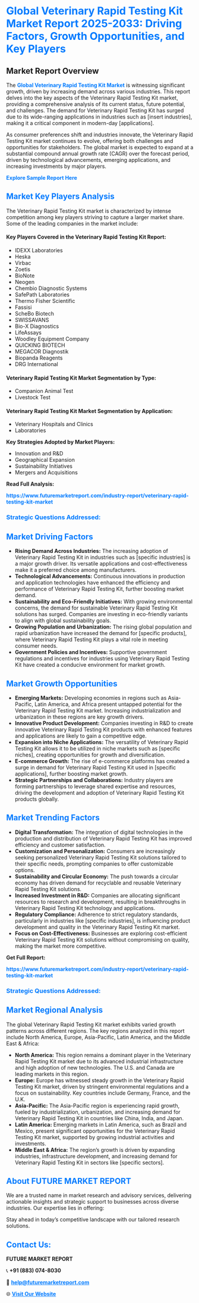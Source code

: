 <h1 style="color: #007BFF;">Global Veterinary Rapid Testing Kit Market Report 2025-2033: Driving Factors, Growth Opportunities, and Key Players</h1>

<section id="overview">
<h2>Market Report Overview</h2>
<p>The <a href="https://www.futuremarketreport.com/industry-report/veterinary-rapid-testing-kit-market" style="color: #007BFF; text-decoration: none;"><strong>Global Veterinary Rapid Testing Kit Market</strong></a> is witnessing significant growth, driven by increasing demand across various industries. This report delves into the key aspects of the Veterinary Rapid Testing Kit market, providing a comprehensive analysis of its current status, future potential, and challenges. The demand for Veterinary Rapid Testing Kit has surged due to its wide-ranging applications in industries such as [insert industries], making it a critical component in modern-day [applications].</p>
<p>As consumer preferences shift and industries innovate, the Veterinary Rapid Testing Kit market continues to evolve, offering both challenges and opportunities for stakeholders. The global market is expected to expand at a substantial compound annual growth rate (CAGR) over the forecast period, driven by technological advancements, emerging applications, and increasing investments by major players.</p>
</section>

<section id="overview">
<p><a href="https://www.futuremarketreport.com/request-sample/reportId=79615" style="color: #007BFF; text-decoration: none;"><strong>Explore Sample Report Here</strong></a></p>
</section>

<section id="key-players">
<h2 style="color: #007BFF;">Market Key Players Analysis</h2>
<p>The Veterinary Rapid Testing Kit market is characterized by intense competition among key players striving to capture a larger market share. Some of the leading companies in the market include:</p>
<h4>Key Players Covered in the Veterinary Rapid Testing Kit Report:</h4>
<ul><li>IDEXX Laboratories</li><li>Heska</li><li>Virbac</li><li>Zoetis</li><li>BioNote</li><li>Neogen</li><li>Chembio Diagnostic Systems</li><li>SafePath Laboratories</li><li>Thermo Fisher Scientific</li><li>Fassisi</li><li>ScheBo Biotech</li><li>SWISSAVANS</li><li>Bio-X Diagnostics</li><li>LifeAssays</li><li>Woodley Equipment Company</li><li>QUICKING BIOTECH</li><li>MEGACOR Diagnostik</li><li>Biopanda Reagents</li><li>DRG International</li></ul>
<h4>Veterinary Rapid Testing Kit Market Segmentation by Type:</h4>
<ul><li>Companion Animal Test</li><li>Livestock Test</li></ul>

<h4>Veterinary Rapid Testing Kit Market Segmentation by Application:</h4>
<ul><li>Veterinary Hospitals and Clinics</li><li>Laboratories</li></ul>
<p><strong>Key Strategies Adopted by Market Players:</strong></p>
<ul>
<li>Innovation and R&D</li>
<li>Geographical Expansion</li>
<li>Sustainability Initiatives</li>
<li>Mergers and Acquisitions</li>
</ul>
</section>

<section>
<p><strong>Read Full Analysis: </strong></p><a href="https://www.futuremarketreport.com/industry-report/veterinary-rapid-testing-kit-market" style="color: #007BFF; text-decoration: none;"><strong>https://www.futuremarketreport.com/industry-report/veterinary-rapid-testing-kit-market</strong></a>
<h3 style="color: #007BFF;">Strategic Questions Addressed:</h3>
</section>

<section id="driving-factors">
<h2 style="color: #007BFF;">Market Driving Factors</h2>
<ul>
<li><strong>Rising Demand Across Industries:</strong> The increasing adoption of Veterinary Rapid Testing Kit in industries such as [specific industries] is a major growth driver. Its versatile applications and cost-effectiveness make it a preferred choice among manufacturers.</li>
<li><strong>Technological Advancements:</strong> Continuous innovations in production and application technologies have enhanced the efficiency and performance of Veterinary Rapid Testing Kit, further boosting market demand.</li>
<li><strong>Sustainability and Eco-Friendly Initiatives:</strong> With growing environmental concerns, the demand for sustainable Veterinary Rapid Testing Kit solutions has surged. Companies are investing in eco-friendly variants to align with global sustainability goals.</li>
<li><strong>Growing Population and Urbanization:</strong> The rising global population and rapid urbanization have increased the demand for [specific products], where Veterinary Rapid Testing Kit plays a vital role in meeting consumer needs.</li>
<li><strong>Government Policies and Incentives:</strong> Supportive government regulations and incentives for industries using Veterinary Rapid Testing Kit have created a conducive environment for market growth.</li>
</ul>
</section>

<section id="growth-opportunities">
<h2 style="color: #007BFF;">Market Growth Opportunities</h2>
<ul>
<li><strong>Emerging Markets:</strong> Developing economies in regions such as Asia-Pacific, Latin America, and Africa present untapped potential for the Veterinary Rapid Testing Kit market. Increasing industrialization and urbanization in these regions are key growth drivers.</li>
<li><strong>Innovative Product Development:</strong> Companies investing in R&D to create innovative Veterinary Rapid Testing Kit products with enhanced features and applications are likely to gain a competitive edge.</li>
<li><strong>Expansion into Niche Applications:</strong> The versatility of Veterinary Rapid Testing Kit allows it to be utilized in niche markets such as [specific niches], creating opportunities for growth and diversification.</li>
<li><strong>E-commerce Growth:</strong> The rise of e-commerce platforms has created a surge in demand for Veterinary Rapid Testing Kit used in [specific applications], further boosting market growth.</li>
<li><strong>Strategic Partnerships and Collaborations:</strong> Industry players are forming partnerships to leverage shared expertise and resources, driving the development and adoption of Veterinary Rapid Testing Kit products globally.</li>
</ul>
</section>

<section id="trending-factors">
<h2 style="color: #007BFF;">Market Trending Factors</h2>
<ul>
<li><strong>Digital Transformation:</strong> The integration of digital technologies in the production and distribution of Veterinary Rapid Testing Kit has improved efficiency and customer satisfaction.</li>
<li><strong>Customization and Personalization:</strong> Consumers are increasingly seeking personalized Veterinary Rapid Testing Kit solutions tailored to their specific needs, prompting companies to offer customizable options.</li>
<li><strong>Sustainability and Circular Economy:</strong> The push towards a circular economy has driven demand for recyclable and reusable Veterinary Rapid Testing Kit solutions.</li>
<li><strong>Increased Investment in R&D:</strong> Companies are allocating significant resources to research and development, resulting in breakthroughs in Veterinary Rapid Testing Kit technology and applications.</li>
<li><strong>Regulatory Compliance:</strong> Adherence to strict regulatory standards, particularly in industries like [specific industries], is influencing product development and quality in the Veterinary Rapid Testing Kit market.</li>
<li><strong>Focus on Cost-Effectiveness:</strong> Businesses are exploring cost-efficient Veterinary Rapid Testing Kit solutions without compromising on quality, making the market more competitive.</li>
</ul>
</section>

<section>
<p><strong>Get Full Report: </strong></p><a href="https://www.futuremarketreport.com/industry-report/veterinary-rapid-testing-kit-market" style="color: #007BFF; text-decoration: none;"><strong>https://www.futuremarketreport.com/industry-report/veterinary-rapid-testing-kit-market</strong></a>
<h3 style="color: #007BFF;">Strategic Questions Addressed:</h3>
</section>


<section id="regional-analysis">
<h2 style="color: #007BFF;">Market Regional Analysis</h2>
<p>The global Veterinary Rapid Testing Kit market exhibits varied growth patterns across different regions. The key regions analyzed in this report include North America, Europe, Asia-Pacific, Latin America, and the Middle East & Africa:</p>
<ul>
<li><strong>North America:</strong> This region remains a dominant player in the Veterinary Rapid Testing Kit market due to its advanced industrial infrastructure and high adoption of new technologies. The U.S. and Canada are leading markets in this region.</li>
<li><strong>Europe:</strong> Europe has witnessed steady growth in the Veterinary Rapid Testing Kit market, driven by stringent environmental regulations and a focus on sustainability. Key countries include Germany, France, and the U.K.</li>
<li><strong>Asia-Pacific:</strong> The Asia-Pacific region is experiencing rapid growth, fueled by industrialization, urbanization, and increasing demand for Veterinary Rapid Testing Kit in countries like China, India, and Japan.</li>
<li><strong>Latin America:</strong> Emerging markets in Latin America, such as Brazil and Mexico, present significant opportunities for the Veterinary Rapid Testing Kit market, supported by growing industrial activities and investments.</li>
<li><strong>Middle East & Africa:</strong> The region’s growth is driven by expanding industries, infrastructure development, and increasing demand for Veterinary Rapid Testing Kit in sectors like [specific sectors].</li>
</ul>
</section>

<footer>
<h2 style="color: #007BFF;">About FUTURE MARKET REPORT</h2>
<p>We are a trusted name in market research and advisory services, delivering actionable insights and strategic support to businesses across diverse industries. Our expertise lies in offering:</p>

<p>Stay ahead in today’s competitive landscape with our tailored research solutions.</p>

<h2 style="color: #007BFF;">Contact Us:</h2>
<p><strong>FUTURE MARKET REPORT</strong></p>
<p>📞 <strong>+91 (883) 074-8030</strong></p>
<p>📧 <strong><a href="mailto:help@futuremarketreport.com" style="color: #007BFF;">help@futuremarketreport.com</a></strong></p>
<p>🌐 <strong><a href="https://www.futuremarketreport.com/" style="color: #007BFF;">Visit Our Website</a></strong></p>
</footer>